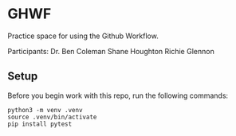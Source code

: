 
# GHWF

Practice space for using the Github Workflow.

Participants:
Dr. Ben Coleman
Shane Houghton
Richie Glennon

## Setup

Before you begin work with this repo, run the following commands:

```
python3 -m venv .venv
source .venv/bin/activate
pip install pytest
```
